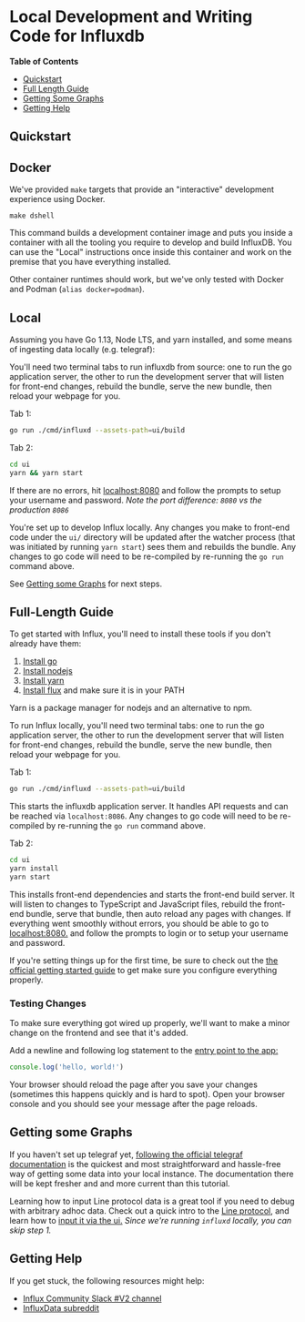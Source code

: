 # Local Development and Writing Code for Influxdb

**Table of Contents**
* [Quickstart](#quickstart)
* [Full Length Guide](#full-length-guide)
* [Getting Some Graphs](#getting-some-graphs)
* [Getting Help](#getting-help)

## Quickstart

## Docker

We've provided `make` targets that provide an "interactive" development experience using Docker.


```console
make dshell
```

This command builds a development container image and puts you inside a container with all the tooling you require to develop and build InfluxDB.
You can use the "Local" instructions once inside this container and work on the premise that you have everything installed.

Other container runtimes should work, but we've only tested with Docker and Podman (`alias docker=podman`).

## Local

Assuming you have Go 1.13, Node LTS, and yarn installed, and some means of ingesting data locally (e.g. telegraf):

You'll need two terminal tabs to run influxdb from source: one to run the go application server, the other to run the development server that will listen for front-end changes, rebuild the bundle, serve the new bundle, then reload your webpage for you.

Tab 1:

```sh
go run ./cmd/influxd --assets-path=ui/build
```

Tab 2:

```sh
cd ui
yarn && yarn start
```

If there are no errors, hit [localhost:8080](http://localhost:8080) and follow the prompts to setup your username and password. *Note the port difference: `8080` vs the production `8086`*

You're set up to develop Influx locally. Any changes you make to front-end code under the `ui/` directory will be updated after the watcher process (that was initiated by running `yarn start`) sees them and rebuilds the bundle. Any changes to go code will need to be re-compiled by re-running the `go run` command above.

See [Getting some Graphs](#getting-some-graphs) for next steps.

## Full-Length Guide

To get started with Influx, you'll need to install these tools if you don't already have them:

1. [Install go](https://golang.org/doc/install)
1. [Install nodejs](https://nodejs.org/en/download/package-manager/)
1. [Install yarn](https://yarnpkg.com/lang/en/docs/install/)
1. [Install flux](https://github.com/influxdata/flux) and make sure it is in your PATH

Yarn is a package manager for nodejs and an alternative to npm.

To run Influx locally, you'll need two terminal tabs: one to run the go application server, the other to run the development server that will listen for front-end changes, rebuild the bundle, serve the new bundle, then reload your webpage for you.

Tab 1:

```sh
go run ./cmd/influxd --assets-path=ui/build
```

This starts the influxdb application server. It handles API requests and can be reached via `localhost:8086`. Any changes to go code will need to be re-compiled by re-running the `go run` command above.

Tab 2:

```sh
cd ui
yarn install
yarn start
```

This installs front-end dependencies and starts the front-end build server. It will listen to changes to TypeScript and JavaScript files, rebuild the front-end bundle, serve that bundle, then auto reload any pages with changes. If everything went smoothly without errors, you should be able to go to [localhost:8080.](http://localhost:8080) and follow the prompts to login or to setup your username and password.

If you're setting things up for the first time, be sure to check out the [the official getting started guide](https://v2.docs.influxdata.com/v2.0/get-started/) to get make sure you configure everything properly.

### Testing Changes

To make sure everything got wired up properly, we'll want to make a minor change on the frontend and see that it's added.

Add a newline and following log statement to the [entry point to the app:](https://github.com/influxdata/influxdb/blob/master/ui/src/index.tsx#L468)

```js
console.log('hello, world!')
```

Your browser should reload the page after you save your changes (sometimes this happens quickly and is hard to spot). Open your browser console and you should see your message after the page reloads.

## Getting some Graphs

If you haven't set up telegraf yet, [following the official telegraf documentation](https://v2.docs.influxdata.com/v2.0/write-data/no-code/use-telegraf/) is the quickest and most straightforward and hassle-free way of getting some data into your local instance. The documentation there will be kept fresher and and more current than this tutorial.

Learning how to input Line protocol data is a great tool if you need to debug with arbitrary adhoc data. Check out a quick intro to the [Line protocol](https://v2.docs.influxdata.com/v2.0/write-data/#what-you-ll-need), and learn how to [input it via the ui.](https://v2.docs.influxdata.com/v2.0/write-data/#user-interface) *Since we're running `influxd` locally, you can skip step 1.*

## Getting Help

If you get stuck, the following resources might help:

* [Influx Community Slack #V2 channel](https://app.slack.com/client/TH8RGQX5Z/CH8RV8PK5)
* [InfluxData subreddit](https://www.reddit.com/r/InfluxData/)
